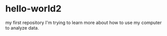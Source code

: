 # hello-world2
my first repository
I'm trying to learn more about how to use my computer to analyze data.  
